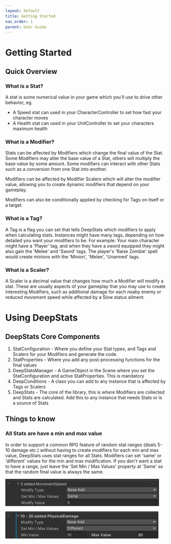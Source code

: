 ```yaml
---
layout: default
title: Getting Started
nav_order: 1
parent: User Guide
---
```


# Getting Started

## Quick Overview

### What is a Stat?
A stat is some numerical value in your game which you'll use to drive other behavior, eg.
- A Speed stat can used in your CharacterController to set how fast your character moves
- A Health stat can used in your UnitController to set your characters maximum health

### What is a Modifier?
Stats can be affected by Modifiers which change the final value of the Stat. Some Modifiers may alter the base value of a Stat, others will multiply the base value by some amount. Some modifiers can interact with other Stats such as a conversion from one Stat into another.

Modifiers can be affected by Modifier Scalers which will alter the modifier value, allowing you to create dynamic modifiers that depend on your gameplay.

Modifiers can also be conditionally applied by checking for Tags on itself or a target.

### What is a Tag?
A Tag is a flag you can set that tells DeepStats which modifiers to apply when calculating stats. Instances might have many tags, depending on how detailed you want your modifiers to be. 
For example:
Your main character might have a 'Player' tag, and when they have a sword equipped they might also gain the 'Melee' and 'Sword' tags. 
The player's 'Raise Zombie' spell would create minions with the 'Minion', 'Melee', 'Unarmed' tags.

### What is a Scaler?
A Scaler is a decimal value that changes how much a Modifier will modify a stat. These are usually aspects of your gameplay that you may use to create interesting Modifiers, such as additional damage for each neaby enemy or reduced movement speed while affected by a Slow status ailment.

# Using DeepStats

## DeepStats Core Components
1. StatConfiguration - Where you define your Stat types, and Tags and Scalers for your Modifiers and generate the code.
2. StatProperties - Where you add any post-processing functions for the final values
3. DeepStatsManager - A GameObject in the Scene where you set the StatConfiguration and active StatProperties. This is mandatory
4. DeepConditions - A class you can add to any instance that is affected by Tags or Scalers
4. DeepStats - The core of the library, this is where Modifiers are collected and Stats are calculated. Add this to any instance that needs Stats or is a source of Stats

## Things to know

### All Stats are have a min and max value
In order to support a common RPG feature of random stat ranges (deals 5-10 damage etc.) without having to create modifiers for each min and max value, DeepStats uses stat ranges for all Stats. Modifiers can set 'same' or 'different' values for the min and max modification. If you don't want a stat to have a range, just leave the 'Set Min / Max Values' property at 'Same' so that the random final value is always the same.

![same min max](../images/minMaxSame.jpg)

![different min max](../images/minMaxDifferent.jpg)

#